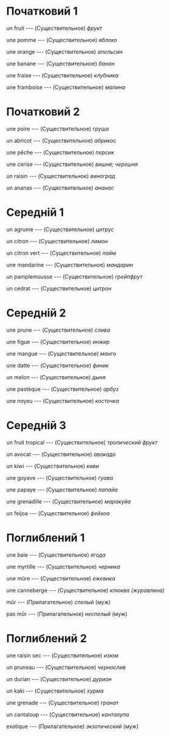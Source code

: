 # Початковий 1

un fruit --- (Существительное)
*фрукт*



une pomme --- (Существительное)
*яблоко*



une orange --- (Существительное)
*апельсин*



une banane --- (Существительное)
*банан*



une fraise --- (Существительное)
*клубника*



une framboise --- (Существительное)
*малина*



# Початковий 2

une poire --- (Существительное)
*груша*



un abricot --- (Существительное)
*абрикос*



une pêche --- (Существительное)
*персик*



une cerise --- (Существительное)
*вишня; черешня*



un raisin --- (Существительное)
*виноград*



un ananas --- (Существительное)
*ананас*



# Середній 1

un agrume --- (Существительное)
*цитрус*



un citron --- (Существительное)
*лимон*



un citron vert --- (Существительное)
*лайм*



une mandarine --- (Существительное)
*мандарин*



un pamplemousse --- (Существительное)
*грейпфрут*



un cédrat --- (Существительное)
*цитрон*



# Середній 2

une prune --- (Существительное)
*слива*



une figue --- (Существительное)
*инжир*



une mangue --- (Существительное)
*манго*



une datte --- (Существительное)
*финик*



un melon --- (Существительное)
*дыня*



une pastèque --- (Существительное)
*арбуз*



une noyeu --- (Существительное)
*косточка*



# Середній 3

un fruit tropical --- (Существительное)
*тропический фрукт*



un avocat --- (Существительное)
*авокадо*



un kiwi --- (Существительное)
*киви*



une goyave --- (Существительное)
*гуава*



une papaye --- (Существительное)
*папайа*



une grenadille --- (Существительное)
*маракуйа*



un feijoa --- (Существительное)
*фейхоа*



# Поглиблений 1

une baie --- (Существительное)
*ягода*



une myrtille --- (Существительное)
*черника*



une mûre --- (Существительное)
*ежевика*



une canneberge --- (Существительное)
*клюква (журавлина)*



mûr --- (Прилагательное)
*спелый* (муж)



pas mûr --- (Прилагательное)
*неспелый* (муж)



# Поглиблений 2

une raisin sec --- (Существительное)
*изюм*



un pruneau --- (Существительное)
*чернослив*



un durian --- (Существительное)
*дуриан*



un kaki --- (Существительное)
*хурма*



une grenade --- (Существительное)
*гранат*



un cantaloup --- (Существительное)
*канталупа*



exotique --- (Прилагательное)
*экзотический* (муж)